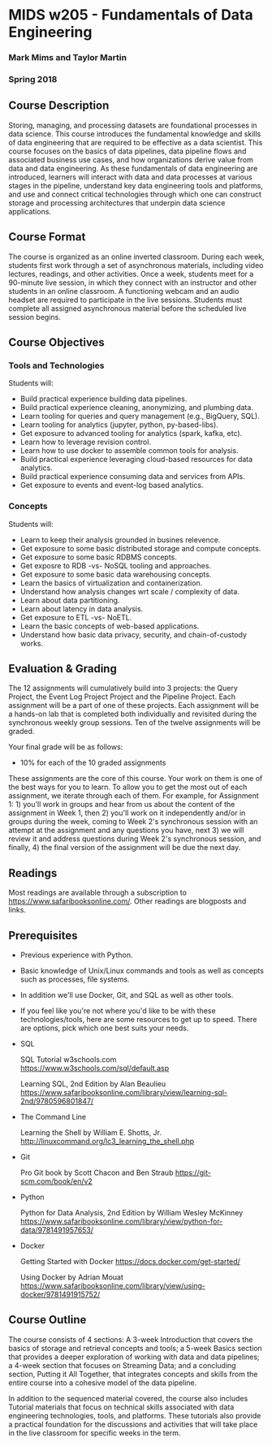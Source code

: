 # MIDS w205 - Fundamentals of Data Engineering 
### Mark Mims and Taylor Martin
### Spring 2018

## Course Description

Storing, managing, and processing datasets are foundational processes in data
science. This course introduces the fundamental knowledge and skills of data
engineering that are required to be effective as a data scientist. This course
focuses on the basics of data pipelines, data pipeline flows and associated
business use cases, and how organizations derive value from data and data
engineering.  As these fundamentals of data engineering are introduced,
learners will interact with data and data processes at various stages in the
pipeline, understand key data engineering tools and platforms, and use and
connect critical technologies through which one can construct storage and
processing architectures that underpin data science applications.

## Course Format

The course is organized as an online inverted classroom. During each week, students first
work through a set of asynchronous materials, including video lectures, readings, and other
activities. Once a week, students meet for a 90-minute live session, in which they connect with
an instructor and other students in an online classroom. A functioning webcam and an audio
headset are required to participate in the live sessions. Students must complete all assigned
asynchronous material before the scheduled live session begins.

## Course Objectives

### Tools and Technologies

Students will:

- Build practical experience building data pipelines.
- Build practical experience cleaning, anonymizing, and plumbing data.
- Learn tooling for queries and query management (e.g., BigQuery, SQL).
- Learn tooling for analytics (jupyter, python, py-based-libs).
- Get exposure to advanced tooling for analytics (spark, kafka, etc).
- Learn how to leverage revision control.
- Learn how to use docker to assemble common tools for analysis.
- Build practical experience leveraging cloud-based resources for data analytics.
- Build practical experience consuming data and services from APIs.
- Get exposure to events and event-log based analytics.

### Concepts

Students will:

- Learn to keep their analysis grounded in busines relevence.
- Get exposure to some basic distributed storage and compute concepts.
- Get exposure to some basic RDBMS concepts.
- Get exposre to RDB -vs- NoSQL tooling and approaches.
- Get exposure to some basic data warehousing concepts.
- Learn the basics of virtualization and containerization.
- Understand how analysis changes wrt scale / complexity of data.
- Learn about data partitioning.
- Learn about latency in data analysis.
- Get exposure to ETL -vs- NoETL.
- Learn the basic concepts of web-based applications.
- Understand how basic data privacy, security, and chain-of-custody works.


## Evaluation & Grading

The 12 assignments will cumulatively build into 3 projects: the Query Project, the Event Log Project Project and the Pipeline Project. Each assignment will be a part of one of these projects. Each assignment will be a hands-on lab that is completed both individually and revisited during the synchronous weekly group sessions. Ten of the twelve assignments will be graded.

Your final grade will be as follows:

- 10% for each of the 10 graded assignments

These assignments are the core of this course. Your work on them is one of the best ways for you to learn. To allow you to get the most out of each assignment, we iterate through each of them. For example, for Assignment 1: 1) you'll work in groups and hear from us about the content of the assignment in Week 1, then 2) you'll work on it independently and/or in groups during the week, coming to Week 2's synchronous session with an attempt at the assignment and any questions you have, next 3) we will review it and address questions during Week 2's synchronous session, and finally, 4) the final version of the assignment will be due the next day. 

## Readings
Most readings are available through a subscription to https://www.safaribooksonline.com/. Other readings are blogposts and links.


## Prerequisites

- Previous experience with Python.
- Basic knowledge of Unix/Linux commands and tools as well as concepts such as processes, file systems.
- In addition we'll use Docker, Git, and SQL as well as other tools.
- If you feel like you're not where you'd like to be with these technologies/tools, here are some resources to get up to speed. There are options, pick which one best suits your needs.

- SQL

    SQL Tutorial
    w3schools.com
    https://www.w3schools.com/sql/default.asp

    Learning SQL, 2nd Edition
	by Alan Beaulieu
	https://www.safaribooksonline.com/library/view/learning-sql-2nd/9780596801847/

- The Command Line

	Learning the Shell
	by William E. Shotts, Jr.
	http://linuxcommand.org/lc3_learning_the_shell.php

- Git

	Pro Git book
	by Scott Chacon and Ben Straub 
	https://git-scm.com/book/en/v2

- Python

	Python for Data Analysis, 2nd Edition
	by William Wesley McKinney
	https://www.safaribooksonline.com/library/view/python-for-data/9781491957653/

- Docker

	Getting Started with Docker
	https://docs.docker.com/get-started/

	Using Docker
	by Adrian Mouat
	https://www.safaribooksonline.com/library/view/using-docker/9781491915752/

## Course Outline
The course consists of 4 sections: A 3-week Introduction that covers the basics
of storage and retrieval concepts and tools; a 5-week Basics section that
provides a deeper exploration of working with data and data pipelines; a 4-week
section that focuses on Streaming Data; and a concluding section, Putting it
All Together, that integrates concepts and skills from the entire course into a
cohesive model of the data pipeline.

In addition to the sequenced material covered, the course also includes
Tutorial materials that focus on technical skills associated with data
engineering technologies, tools, and platforms. These tutorials also provide a
practical foundation for the discussions and activities that will take place in
the live classroom for specific weeks in the term.

